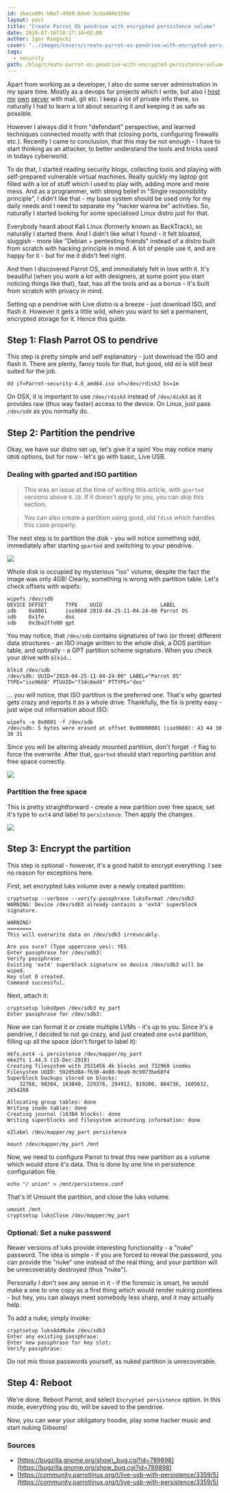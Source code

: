 ```yaml
---
id: 1beca99c-b8e7-49b9-8de6-3cda468e359e
layout: post
title: "Create Parrot OS pendrive with encrypted persistence volume"
date: 2019-07-16T18:17:34+02:00
author: Igor Rzegocki
cover: "../images/covers/create-parrot-os-pendrive-with-encrypted-persistence-volume.jpg"
tags:
  - security
path: /blog/create-parrot-os-pendrive-with-encrypted-persistence-volume/
---
```


Apart from working as a developer, I also do some server administration in my spare time. Mostly as a devops for projects which I write, but also I [host](/blog/build-your-own-cloud-fast-thanks-to-ansible-and-automation/) [my](/blog/adding-email-server-autoconfig-and-autodiscover/) [own](/blog/setting-encrypted-backup-email-server/) [server](/blog/installing-custom-linux-on-raspberry-pi-2/) with mail, git etc. I keep a lot of private info there, so naturally I had to learn a lot about securing it and keeping it as safe as possible.

However I always did it from "defendant" perspective, and learned techniques connected mostly with that (closing ports, configuring firewalls etc.). Recently I came to conclusion, that this may be not enough - I have to start thinking as an attacker, to better understand the tools and tricks used in todays cyberworld.

To do that, I started reading security blogs, collecting tools and playing with self-prepared vulnerable virtual machines. Really quickly my laptop got filled with a lot of stuff which I used to play with, adding more and more mess. And as a programmer, with strong belief in "Single responsibility principle", I didn't like that - my base system should be used only for my daily needs and I need to separate my "hacker wanna be" activities. So, naturally I started looking for some specialised Linux distro just for that.

Everybody heard about Kali Linux (formerly known as BackTrack), so naturally I started there. And I didn't like what I found - it felt bloated, sluggish - more like "Debian + pentesting friends" instead of a distro built from scratch with hacking principle in mind. A lot of people use it, and are happy for it - but for me it didn't feel right.

And then I discovered Parrot OS, and immediately felt in love with it. It's beautiful (when you work a lot with designers, at some point you start noticing things like that), fast, has all the tools and as a bonus - it's built from scratch with privacy in mind.

Setting up a pendrive with Live distro is a breeze - just download ISO, and flash it. However it gets a little wild, when you want to set a permanent, encrypted storage for it. Hence this guide.

## Step 1: Flash Parrot OS to pendrive

This step is pretty simple and self explanatory - just download the ISO and flash it. There are plenty, fancy tools for that, but good, old `dd` is still best suited for the job.

```bash{promptUser: alice}
dd if=Parrot-security-4.6_amd64.iso of=/dev/rdisk2 bs=1m
```

On OSX, it is important to use `/dev/rdiskX` instead of `/dev/diskX` as it provides raw (thus way faster) access to the device. On Linux, just pass `/dev/sdX` as you normally do.

## Step 2: Partition the pendrive

Okay, we have our distro set up, let's give it a spin! You may notice many `GRUB` options, but for now - let's go with basic, Live USB.

### Dealing with gparted and ISO partition

> This was an issue at the time of writing this article, with `gparted` versions above `0.28`. If it doesn't apply to you, you can skip this section.

> You can also create a partition using good, old `fdisk` which handles this case properly.

The next step is to partition the disk - you will notice something odd, immediately after starting `gparted` and switching to your pendrive.

![](../images/upload/parrot-gparted-1.png)

Whole disk is occupied by mysterious "iso" volume, despite the fact the image was only 4GB! Clearly, something is wrong with partition table. Let's check offsets with wipefs:

```bash{promptUser: root}{outputLines: 2-5}
wipefs /dev/sdb
DEVICE OFFSET      TYPE    UUID                   LABEL
sdb    0x8001      iso9660 2019-04-25-11-04-24-00 Parrot OS
sdb    0x1fe       dos
sdb    0x3ba2ffe00 gpt
```

You may notice, that `/dev/sdb` contains signatures of two (or three) different data structures - an ISO image written to the whole disk, a DOS partition table, and optinally - a GPT partition scheme signature. When you check your drive with `blkid`...

```bash{promptUser: root}{outputLines: 2}
blkid /dev/sdb
/dev/sdb: UUID="2019-04-25-11-04-24-00" LABEL="Parrot OS" TYPE="iso9660" PTUUID="f3dc8ed4" PTTYPE="dos"
```

... you will notice, that ISO partition is the preferred one. That's why gparted gets crazy and reports it as a whole drive. Thankfully, the fix is pretty easy - just wipe out information about ISO:

```bash{promptUser: root}{outputLines: 2}
wipefs -o 0x8001 -f /dev/sdb
/dev/sdb: 5 bytes were erased at offset 0x00008001 (iso9660): 43 44 30 30 31
```

Since you will be altering already mounted partition, don't forget `-f` flag to force the overwrite. After that, `gparted` should start reporting partition and free space correctly.

![](../images/upload/parrot-gparted-2.png)

### Partition the free space

This is pretty straightforward - create a new partition over free space, set it's type to `ext4` and label to `persistence`. Then apply the changes.

![](../images/upload/parrot-gparted-3.png)

## Step 3: Encrypt the partition

This step is optional - however, it's a good habit to encrypt everything. I see no reason for exceptions here.

First, set encrypted luks volume over a newly created partition:

```bash{promptUser: root}{outputLines: 2-13}
cryptsetup --verbose --verify-passphrase luksFormat /dev/sdb3
WARNING: Device /dev/sdb3 already contains a 'ext4' superblock signature.

WARNING!
========
This will overwrite data on /dev/sdb3 irrevocably.

Are you sure? (Type uppercase yes): YES
Enter passphrase for /dev/sdb3:
Verify passphrase:
Existing 'ext4' superblock signature on device /dev/sdb3 will be wiped.
Key slot 0 created.
Command successful.
```

Next, attach it:

```bash{promptUser: root}{outputLines: 2}
cryptsetup luksOpen /dev/sdb3 my_part
Enter passphrase for /dev/sdb3:
```

Now we can format it or create multiple LVMs - it's up to you. Since it's a pendrive, I decided to not go crazy, and just created one `ext4` partition, filling up all the space (don't forget to label it):

```bash{promptUser: root}{outputLines: 2-12,14}
mkfs.ext4 -L persistence /dev/mapper/my_part
mke2fs 1.44.5 (15-Dec-2018)
Creating filesystem with 2931456 4k blocks and 732960 inodes
Filesystem UUID: 592d5d84-f630-4e80-9ea9-0c9973be68f4
Superblock backups stored on blocks:
    32768, 98304, 163840, 229376, 294912, 819200, 884736, 1605632, 2654208

Allocating group tables: done
Writing inode tables: done
Creating journal (16384 blocks): done
Writing superblocks and filesystem accounting information: done

e2label /dev/mapper/my_part persistence

mount /dev/mapper/my_part /mnt
```

Now, we need to configure Parrot to treat this new partition as a volume which would store it's data. This is done by one line in persistence configuration file.

```bash{promptUser: root}
echo "/ union" > /mnt/persistence.conf
```

That's it! Umount the partition, and close the luks volume.

```bash{promptUser: root}{outputLines: 2}
umount /mnt
cryptsetup luksClose /dev/mapper/my_part
```

### Optional: Set a nuke password

Newer versions of luks provide interesting functionality - a "nuke" password. The idea is simple - if you are forced to reveal the password, you can provide the "nuke" one instead of the real thing, and your partition will be unrecoverably destroyed (thus "nuke").

Personally I don't see any sense in it - if the forensic is smart, he would make a one to one copy as a first thing which would render nuking pointless - but hey, you can always meet somebody less sharp, and it may actually help.

To add a nuke, simply invoke:

```bash{promptUser: root}{outputLines: 2-4}
cryptsetup luksAddNuke /dev/sdb3
Enter any existing passphrase:
Enter new passphrase for key slot:
Verify passphrase:
```

Do not mix those passwords yourself, as nuked partition is unrecoverable.

## Step 4: Reboot

We're done. Reboot Parrot, and select `Encrypted persistence` option. In this mode, everything you do, will be saved to the pendrive.

Now, you can wear your obligatory hoodie, play some hacker music and start nuking Gibsons!

### Sources

* [https://bugzilla.gnome.org/show\_bug.cgi?id=789898](https://bugzilla.gnome.org/show_bug.cgi?id=789898)
* [https://community.parrotlinux.org/t/live-usb-with-persistence/3359/5](https://community.parrotlinux.org/t/live-usb-with-persistence/3359/5)
